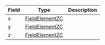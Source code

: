 

| Field | Type | Description |
|--|--|--|
| x |  [FieldElementZC](/api/idl/types/FieldElementZC) |  |
| y |  [FieldElementZC](/api/idl/types/FieldElementZC) |  |
| z |  [FieldElementZC](/api/idl/types/FieldElementZC) |  |

